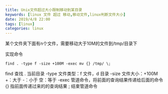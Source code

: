 ```yaml
---
title: Unix文件超过大小限制移动到某目录
keywords: [linux 文件 超过 移动,移动文件,linux判断文件大小]
date: 2019/4/8 22:00
tags: [linux]
categories: linux
---
```

某个文件夹下面有n个文件，需要移动大于10M的文件到/tmp/目录下

实现命令
```
find . -type f -size +100M -exec mv {} /tmp/ \;
```
find 查找
. 当前目录
-type 文件类型：f 文件，d 目录
-size 文件大小：+100M +：大于 -：小于 空：等于
-exec 管道命令，将前面的查询结果传递给后面的命令
{} 指前面传递过来的的查询结果
\; 结束管道命令
